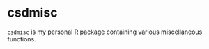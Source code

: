 csdmisc
================

`csdmisc` is my personal R package containing various miscellaneous
functions.

